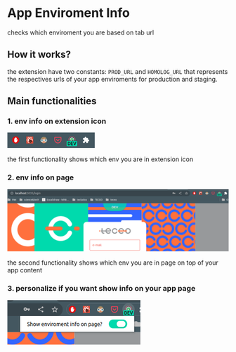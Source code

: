 # App Enviroment Info

checks which enviroment you are based on tab url

## How it works?

the extension have two constants: `PROD_URL` and `HOMOLOG_URL` that represents the respectives urls of your app enviroments for production and staging.

## Main functionalities

### 1. env info on extension icon

![image](./screenshots/icon-env-info.png "icon env info")

the first functionality shows which env you are in extension icon

### 2. env info on page

![image](./screenshots/page-env-info.png "page env info")

the second functionality shows which env you are in page on top of your app content

### 3. personalize if you want show info on your app page

![image](./screenshots/settings-popup.png "page env info")
